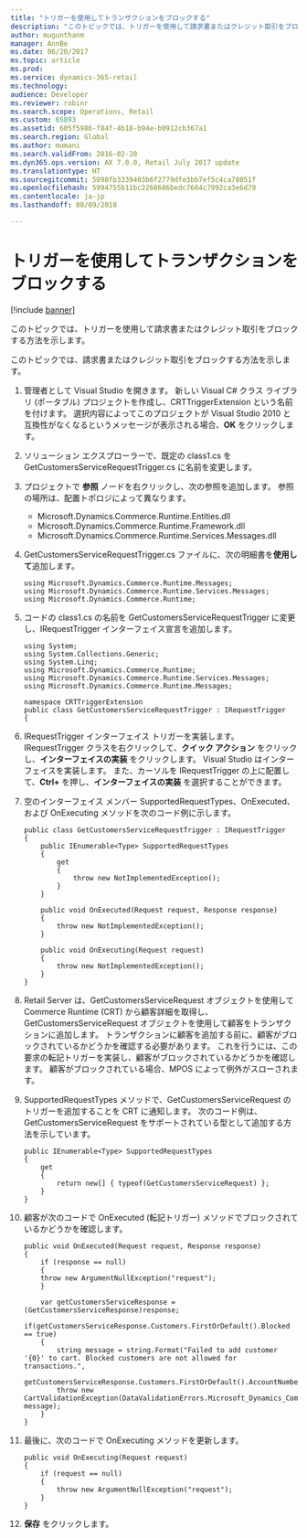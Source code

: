 ```yaml
---
title: "トリガーを使用してトランザクションをブロックする"
description: "このトピックでは、トリガーを使用して請求書またはクレジット取引をブロックする方法を示します。"
author: mugunthanm
manager: AnnBe
ms.date: 06/20/2017
ms.topic: article
ms.prod: 
ms.service: dynamics-365-retail
ms.technology: 
audience: Developer
ms.reviewer: robinr
ms.search.scope: Operations, Retail
ms.custom: 65893
ms.assetid: 605f5986-f84f-4b18-b94e-b0912cb367a1
ms.search.region: Global
ms.author: mumani
ms.search.validFrom: 2016-02-28
ms.dyn365.ops.version: AX 7.0.0, Retail July 2017 update
ms.translationtype: HT
ms.sourcegitcommit: 5098fb3339403b6f2779dfe3bb7ef5c4ca78051f
ms.openlocfilehash: 5994755b11bc2268686bedc7664c7992ca3e6d79
ms.contentlocale: ja-jp
ms.lasthandoff: 08/09/2018

---
```


# <a name="block-transactions-by-using-triggers"></a>トリガーを使用してトランザクションをブロックする

[!include [banner](../includes/banner.md)]

このトピックでは、トリガーを使用して請求書またはクレジット取引をブロックする方法を示します。

このトピックでは、請求書またはクレジット取引をブロックする方法を示します。

1.  管理者として Visual Studio を開きます。 新しい Visual C\# クラス ライブラリ (ポータブル) プロジェクトを作成し、CRTTriggerExtension という名前を付けます。 選択内容によってこのプロジェクトが Visual Studio 2010 と互換性がなくなるというメッセージが表示される場合、**OK** をクリックします。
2.  ソリューション エクスプローラーで、既定の class1.cs を GetCustomersServiceRequestTrigger.cs に名前を変更します。
3.  プロジェクトで **参照** ノードを右クリックし、次の参照を追加します。 参照の場所は、配置トポロジによって異なります。
    -   Microsoft.Dynamics.Commerce.Runtime.Entities.dll
    -   Microsoft.Dynamics.Commerce.Runtime.Framework.dll
    -   Microsoft.Dynamics.Commerce.Runtime.Services.Messages.dll

4.  GetCustomersServiceRequestTrigger.cs ファイルに、次の明細書を**使用して**追加します。

        using Microsoft.Dynamics.Commerce.Runtime.Messages;
        using Microsoft.Dynamics.Commerce.Runtime.Services.Messages;
        using Microsoft.Dynamics.Commerce.Runtime;

5.  コードの class1.cs の名前を GetCustomersServiceRequestTrigger に変更し、IRequestTrigger インターフェイス宣言を追加します。

        using System;
        using System.Collections.Generic;
        using System.Linq;
        using Microsoft.Dynamics.Commerce.Runtime;
        using Microsoft.Dynamics.Commerce.Runtime.Services.Messages;
        using Microsoft.Dynamics.Commerce.Runtime.Messages;

        namespace CRTTriggerExtension
        public class GetCustomersServiceRequestTrigger : IRequestTrigger
        {

6.  IRequestTrigger インターフェイス トリガーを実装します。 IRequestTrigger クラスを右クリックして、**クイック アクション** をクリックし、**インターフェイスの実装** をクリックします。 Visual Studio はインターフェイスを実装します。 また、カーソルを IRequestTrigger の上に配置して、**Ctrl+** を押し、**インターフェイスの実装** を選択することができます。
7.  空のインターフェイス メンバー SupportedRequestTypes、OnExecuted、および OnExecuting メソッドを次のコード例に示します。

        public class GetCustomersServiceRequestTrigger : IRequestTrigger
        {
            public IEnumerable<Type> SupportedRequestTypes
            {
                get
                {
                    throw new NotImplementedException();
                }
            }

            public void OnExecuted(Request request, Response response)
            {
                throw new NotImplementedException();
            }

            public void OnExecuting(Request request)
            {
                throw new NotImplementedException();
            } 
        }

8.  Retail Server は、GetCustomersServiceRequest オブジェクトを使用して Commerce Runtime (CRT) から顧客詳細を取得し、GetCustomersServiceRequest オブジェクトを使用して顧客をトランザクションに追加します。 トランザクションに顧客を追加する前に、顧客がブロックされているかどうかを確認する必要があります。 これを行うには、この要求の転記トリガーを実装し、顧客がブロックされているかどうかを確認します。 顧客がブロックされている場合、MPOS によって例外がスローされます。
9.  SupportedRequestTypes メソッドで、GetCustomersServiceRequest のトリガーを追加することを CRT に通知します。 次のコード例は、GetCustomersServiceRequest をサポートされている型として追加する方法を示しています。

        public IEnumerable<Type> SupportedRequestTypes
        {
            get
            {
                return new[] { typeof(GetCustomersServiceRequest) };       
            }
        }

10. 顧客が次のコードで OnExecuted (転記トリガー) メソッドでブロックされているかどうかを確認します。

        public void OnExecuted(Request request, Response response)
        {
            if (response == null)
            {
            throw new ArgumentNullException("request");
            }

            var getCustomersServiceResponse = (GetCustomersServiceResponse)response;
            if(getCustomersServiceResponse.Customers.FirstOrDefault().Blocked == true)
            {
                string message = string.Format("Failed to add customer '{0}' to cart. Blocked customers are not allowed for transactions.",
                    getCustomersServiceResponse.Customers.FirstOrDefault().AccountNumber);
                throw new CartValidationException(DataValidationErrors.Microsoft_Dynamics_Commerce_Runtime_CustomerAccountIsBlocked, message);
            }
        }

11. 最後に、次のコードで OnExecuting メソッドを更新します。

        public void OnExecuting(Request request) 
        {
            if (request == null)
            {
                throw new ArgumentNullException("request");
            }
        }

12. **保存** をクリックします。





